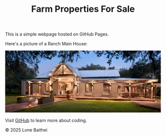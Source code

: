 <!DOCTYPE html>

<html lang="en">

  <head>
    <meta charset="UTF-8">
    <meta name="viewport" content="width=device-width, initial-scale=1.0">
    <title>My First GitHub Page</title>
</head>

<body>

  <header>
    <h1>Farm Properties For Sale</h1>
</header>

<main>
    <p>This is a simple webpage hosted on GitHub Pages.</p>
    <p>Here's a picture of a Ranch Main House:</p>
    <img src="images/img8.jpg" alt="Ranch Main House">
    <p>Visit <a href="https://github.com">GitHub</a> to learn more about coding.</p>
</main>

<footer>
  <p>&copy; 2025 Lone Baithei</p>
</footer>

</body>

</html>